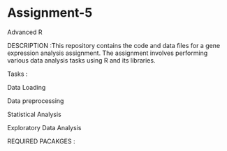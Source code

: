 # Assignment-5
Advanced R

DESCRIPTION :This repository contains the code and data files for a gene expression analysis assignment. The assignment involves performing various data analysis tasks using R and its libraries.

Tasks :

Data Loading

Data preprocessing

Statistical Analysis

Exploratory Data Analysis

REQUIRED PACAKGES : 

